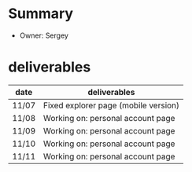 # Summary
* Owner: Sergey

# deliverables
| date  | deliverables |
|--- | ---|
| 11/07  | Fixed explorer page (mobile version) |
| 11/08  | Working on: personal account page |
| 11/09  | Working on: personal account page |
| 11/10  | Working on: personal account page |
| 11/11  | Working on: personal account page |

